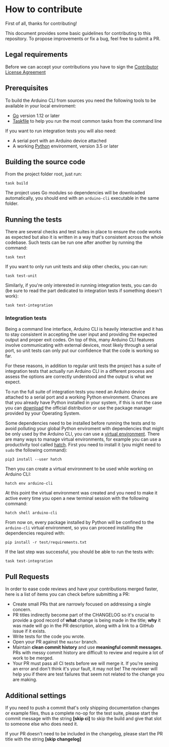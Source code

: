 # How to contribute

First of all, thanks for contributing!

This document provides some basic guidelines for contributing to this repository. To propose
improvements or fix a bug, feel free to submit a PR.

## Legal requirements

Before we can accept your contributions you have to sign the [Contributor License Agreement][0]

## Prerequisites

To build the Arduino CLI from sources you need the following tools to be available in your local
enviroment:

* [Go][1] version 1.12 or later
* [Taskfile][2] to help you run the most common tasks from the command line

If you want to run integration tests you will also need:

* A serial port with an Arduino device attached
* A working [Python][3] environment, version 3.5 or later

## Building the source code

From the project folder root, just run:

```shell
task build
```

The project uses Go modules so dependencies will be downloaded automatically, you should end with
an `arduino-cli` executable in the same folder.

## Running the tests

There are several checks and test suites in place to ensure the code works as expected but also it
is written in a way that's consistent across the whole codebase. Such tests can be run one after
another by running the command:

```shell
task test
```

If you want to only run unit tests and skip other checks, you can run:

```shell
task test-unit
```

Similarly, if you're only interested in running integration tests, you can do (be sure to read the
part dedicated to integration tests if something doesn't work):

```shell
task test-integration
```

### Integration tests

Being a command line interface, Arduino CLI is heavily interactive and it has to stay consistent
in accepting the user input and providing the expected output and proper exit codes. On top of this,
many Arduino CLI features involve communicating with external devices, most likely through a serial
port, so unit tests can only put our confidence that the code is working so far.

For these reasons, in addition to regular unit tests the project has a suite of integration tests
that actually run Arduino CLI in a different process and assess the options are correctly
understood and the output is what we expect.

To run the full suite of integration tests you need an Arduino device attached to a serial port and
a working Python environment. Chances are that you already have Python installed in your system, if
this is not the case you can [download][3] the official distribution or use the package manager
provided by your Operating System.

Some dependencies need to be installed before running the tests and to avoid polluting your global
Python enviroment with dependencies that might be only used by the Arduino CLI, you can use a
[virtual environment][4]. There are many ways to manage virtual environments, for example you can
use a productivity tool called [hatch][5]. First you need to install it (you might need to `sudo`
the following command):

```shell
pip3 install --user hatch
```

Then you can create a virtual environment to be used while working on Arduino CLI:

```shell
hatch env arduino-cli
```

At this point the virtual environment was created and you need to make it active every time you
open a new terminal session with the following command:

```shell
hatch shell arduino-cli
```

From now on, every package installed by Python will be confined to the `arduino-cli` virtual
environment, so you can proceed installing the dependencies required with:

```shell
pip install -r test/requirements.txt
```

If the last step was successful, you should be able to run the tests with:

```shell
task test-integration
```

## Pull Requests

In order to ease code reviews and have your contributions merged faster, here is a list of items
you can check before submitting a PR:

* Create small PRs that are narrowly focused on addressing a single concern.
* PR titles indirectly become part of the CHANGELOG so it's crucial to provide a good
  record of **what** change is being made in the title; **why** it was made will go in the
  PR description, along with a link to a GitHub issue if it exists.
* Write tests for the code you wrote.
* Open your PR against the `master` branch.
* Maintain **clean commit history** and use **meaningful commit messages**.
  PRs with messy commit history are difficult to review and require a lot of work to be merged.
* Your PR must pass all CI tests before we will merge it. If you're seeing an error and don't think
  it's your fault, it may not be! The reviewer will help you if there are test failures that seem
  not related to the change you are making.

## Additional settings

If you need to push a commit that's only shipping documentation changes or example files, thus a
complete no-op for the test suite, please start the commit message with the string **[skip ci]**
to skip the build and give that slot to someone else who does need it.

If your PR doesn't need to be included in the changelog, please start the PR title with the string
**[skip changelog]**

[0]: https://cla-assistant.io/arduino/arduino-cli
[1]: https://golang.org/doc/install
[2]: https://taskfile.dev/#/installation
[3]: https://www.python.org/downloads/
[4]: https://docs.python.org/3/tutorial/venv.html
[5]: https://github.com/ofek/hatch

